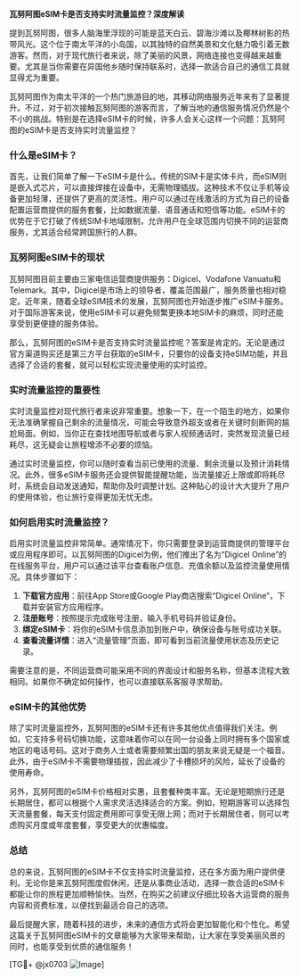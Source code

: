 **瓦努阿图eSIM卡是否支持实时流量监控？深度解读**

提到瓦努阿图，很多人脑海里浮现的可能是蓝天白云、碧海沙滩以及椰林树影的热带风光。这个位于南太平洋的小岛国，以其独特的自然美景和文化魅力吸引着无数游客。然而，对于现代旅行者来说，除了美丽的风景，网络连接也变得越来越重要。尤其是当你需要在异国他乡随时保持联系时，选择一款适合自己的通信工具就显得尤为重要。

瓦努阿图作为南太平洋的一个热门旅游目的地，其移动网络服务近年来有了显著提升。不过，对于初次接触瓦努阿图的游客而言，了解当地的通信服务情况仍然是个不小的挑战。特别是在选择eSIM卡的时候，许多人会关心这样一个问题：瓦努阿图的eSIM卡是否支持实时流量监控？

### 什么是eSIM卡？

首先，让我们简单了解一下eSIM卡是什么。传统的SIM卡是实体卡片，而eSIM则是嵌入式芯片，可以直接焊接在设备中，无需物理插拔。这种技术不仅让手机等设备更加轻薄，还提供了更高的灵活性。用户可以通过在线激活的方式为自己的设备配置运营商提供的服务套餐，比如数据流量、语音通话和短信等功能。eSIM卡的优势在于它打破了传统SIM卡地域限制，允许用户在全球范围内切换不同的运营商服务，尤其适合经常跨国旅行的人群。

### 瓦努阿图eSIM卡的现状

瓦努阿图目前主要由三家电信运营商提供服务：Digicel、Vodafone Vanuatu和Telemark。其中，Digicel是市场上的领导者，覆盖范围最广，服务质量也相对稳定。近年来，随着全球eSIM技术的发展，瓦努阿图也开始逐步推广eSIM卡服务。对于国际游客来说，使用eSIM卡可以避免频繁更换本地SIM卡的麻烦，同时还能享受到更便捷的服务体验。

那么，瓦努阿图的eSIM卡是否支持实时流量监控呢？答案是肯定的。无论是通过官方渠道购买还是第三方平台获取的eSIM卡，只要你的设备支持eSIM功能，并且选择了合适的套餐，就可以轻松实现流量使用的实时监控。

### 实时流量监控的重要性

实时流量监控对现代旅行者来说非常重要。想象一下，在一个陌生的地方，如果你无法准确掌握自己剩余的流量情况，可能会导致意外超支或者在关键时刻断网的尴尬局面。例如，当你正在查找地图导航或者与家人视频通话时，突然发现流量已经耗尽，这无疑会让旅程增添不必要的烦恼。

通过实时流量监控，你可以随时查看当前已使用的流量、剩余流量以及预计消耗情况。此外，很多eSIM卡服务还会提供智能提醒功能，当流量接近上限或即将耗尽时，系统会自动发送通知，帮助你及时调整计划。这种贴心的设计大大提升了用户的使用体验，也让旅行变得更加无忧无虑。

### 如何启用实时流量监控？

启用实时流量监控非常简单。通常情况下，你只需要登录到运营商提供的管理平台或应用程序即可。以瓦努阿图的Digicel为例，他们推出了名为“Digicel Online”的在线服务平台，用户可以通过该平台查看账户信息、充值余额以及监控流量使用情况。具体步骤如下：

1. **下载官方应用**：前往App Store或Google Play商店搜索“Digicel Online”，下载并安装官方应用程序。
2. **注册账号**：按照提示完成账号注册，输入手机号码并验证身份。
3. **绑定eSIM卡**：将你的eSIM卡信息添加到账户中，确保设备与账号成功关联。
4. **查看流量详情**：进入“流量管理”页面，即可看到当前流量使用状态及历史记录。

需要注意的是，不同运营商可能采用不同的界面设计和服务名称，但基本流程大致相同。如果你不确定如何操作，也可以直接联系客服寻求帮助。

### eSIM卡的其他优势

除了实时流量监控外，瓦努阿图的eSIM卡还有许多其他优点值得我们关注。例如，它支持多号码切换功能，这意味着你可以在同一台设备上同时拥有多个国家或地区的电话号码。这对于商务人士或者需要频繁出国的朋友来说无疑是一个福音。此外，由于eSIM卡不需要物理插拔，因此减少了卡槽损坏的风险，延长了设备的使用寿命。

另外，瓦努阿图的eSIM卡价格相对实惠，且套餐种类丰富。无论是短期旅行还是长期居住，都可以根据个人需求灵活选择适合的方案。例如，短期游客可以选择包天流量套餐，每天支付固定费用即可享受无限上网；而对于长期居住者，则可以考虑购买月度或年度套餐，享受更大的优惠幅度。

### 总结

总的来说，瓦努阿图的eSIM卡不仅支持实时流量监控，还在多方面为用户提供便利。无论你是来瓦努阿图度假休闲，还是从事商业活动，选择一款合适的eSIM卡都能让你的旅程更加顺畅愉快。当然，在购买之前建议仔细比较各大运营商的服务内容和资费标准，以便找到最适合自己的选项。

最后提醒大家，随着科技的进步，未来的通信方式将会更加智能化和个性化。希望这篇关于瓦努阿图eSIM卡的文章能够为大家带来帮助，让大家在享受美丽风景的同时，也能享受到优质的通信服务！

[TG💪+ @jx0703 ![Image](https://github.com/user-attachments/assets/dbca1d08-cadb-493c-b0ec-ad6f7a83f270)]